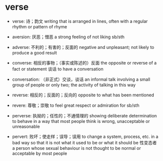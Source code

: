 # verse

- verse: 诗；韵文 writing that is arranged in lines, often with a regular rhythm or pattern of rhyme

- aversion: 厌恶；憎恶 a strong feeling of not liking sb/sth

- adverse: 不利的；有害的；反面的 negative and unpleasant; not likely to produce a good result

- converse: 相反的事物；（事实或陈述的）反面 the opposite or reverse of a fact or statement 谈话 to have a conversation
- conversation: （非正式）交谈，谈话 an informal talk involving a small group of people or only two; the activity of talking in this way

- reverse: 相反的；反面的；反向的 opposite to what has been mentioned
- revere: 尊敬；崇敬 to feel great respect or admiration for sb/sth

- perverse: 执拗的；任性的；不通情理的 showing deliberate determination to behave in a way that most people think is wrong, unacceptable or unreasonable
- pervert: 败坏；使走样；误导；误用 to change a system, process, etc. in a bad way so that it is not what it used to be or what it should be 性变态者 a person whose sexual behaviour is not thought to be normal or acceptable by most people
